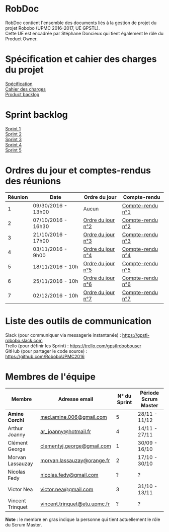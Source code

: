 # RobDoc
RobDoc contient l'ensemble des documents liés à la gestion de projet du projet Robobo (UPMC 2016-2017, UE GPSTL).
<br>
Cette UE est encadrée par Stéphane Doncieux qui tient également le rôle du Product Owner.


# Spécification et cahier des charges du projet
[Spécification](https://github.com/RoboboUPMC2016/RobDoc/blob/master/doc/ROBOBO_spec.pdf)
<br>
[Cahier des charges](https://github.com/RoboboUPMC2016/RobDoc/blob/master/doc/ProjetROBOBO.pdf)
<br>
[Product backlog](https://docs.google.com/document/d/1gKovNvYJkMh_3up_WaN-EHa1cXPaRvHY8WihpHdsKvA/edit?usp=sharing)

# Sprint backlog
[Sprint 1](https://drive.google.com/file/d/0B4NUrW-C16MAVi1fUTEyTElLZm8/view?usp=sharing)
<br>
[Sprint 2](https://docs.google.com/document/d/1lAl1_UAhW1STISMrwOzCxQz4sbic0MbiP5zgDtZwteE/edit?usp=sharing)
<br>
[Sprint 3](https://docs.google.com/document/d/1wXmoiyJB2imHd8zQO3NqcDaFAJKzkllfAc2_hNXvibk)
<br>
[Sprint 4](https://docs.google.com/document/d/1eWCf_hoZ0Tb83N1SK_sU3vUE5gYOabZjCANGJxxtX9Q/edit?usp=sharing)
<br>
[Sprint 5](https://docs.google.com/document/d/1MCYRX3_ig2mFLVZZTMb9FWTLfC8fPkzAFLBjWvDXMso/edit)


# Ordres du jour et comptes-rendus des réunions
Réunion | Date | Ordre du jour | Compte-rendu
--- | --- | --- | ---
1 | 09/30/2016 - 13h00 | Aucun | [Compte-rendu n°1](https://docs.google.com/document/d/1x5L1qwzZes5eQOqI9R3ZUnK-Rgkx6PGk_MRQsCYOB8Q/)
2 | 07/10/2016 - 16h30 | [Ordre du jour n°2](https://docs.google.com/document/d/1NKCY2AAiyORjNOzOzKgRtBL8uKOZpl-SlTE9yLUJWYg) | [Compte-rendu n°2](https://docs.google.com/document/d/1RyoliVpKSLcaUo5apcQTSocSocIl94G_-a5v_oD72Ik/edit)
3 | 21/10/2016 - 17h00 | [Ordre du jour n°3](https://docs.google.com/document/d/1xXbEqv0oBmWnFcWpf1xlVF49cy8hBgk9Vu1VpfaarcA/edit?usp=sharing) |[Compte-rendu n°3](https://docs.google.com/document/d/1k7fw4ErLufR-gnpYDfewJHq-AmJHtW47oQQh_0dPDAg/edit?usp=sharing)
4 | 03/11/2016 - 9h00 | [Ordre du jour n°4](https://docs.google.com/document/d/1KhwADCL5wTqWo5XEFJMDwZyw94AIjLuxdwOAfrrLg4o/edit) |[Compte-rendu n°4](https://docs.google.com/document/d/1ar84dcx4UjPRS3kPWimJrpV3N6Q78ulyOCuiHgVl5xc/edit?usp=sharing)
5 | 18/11/2016 - 10h |[Ordre du jour n°5](https://docs.google.com/document/d/16PvJMznu4BT08uoAkW9snrV7F2pa4C4hctMp52j843g/edit?usp=sharing)|[Compte-rendu n°5](https://docs.google.com/document/d/1T62GcinwnimhVnoCYGmLSmNn7AbiU88UQACDDDcIgf4/edit)
6 | 25/11/2016 - 10h |[Ordre du jour n°6](https://docs.google.com/document/d/1zjcVngxMjwdOKyECjHD2BDRtsxjwN-7HO_IHTFng5-A/edit?usp=sharing)|[Compte-rendu n°6](https://docs.google.com/document/d/1cde8ReSC3BGohd11WHbxyMbUCl_P6AxAUQRFL9NXsrM/edit?usp=sharing)
7 | 02/12/2016 - 10h |[Ordre du jour n°7](https://docs.google.com/document/d/16PvJMznu4BT08uoAkW9snrV7F2pa4C4hctMp52j843g/edit)|[Compte-rendu n°7](https://docs.google.com/document/d/1cde8ReSC3BGohd11WHbxyMbUCl_P6AxAUQRFL9NXsrM)


# Liste des outils de communication
Slack (pour communiquer via messagerie instantanée) : https://gpstl-robobo.slack.com
<br>
Trello (pour définir les Sprint) : https://trello.com/gpstlrobobouser
<br>
GitHub (pour partager le code source) : https://github.com/RoboboUPMC2016


# Membres de l'équipe
Membre | Adresse email | N° du Sprint | Période Scrum Master
--- | --- | --- | ---
**Amine Corchi** | med.amine.006@gmail.com | 5 | 28/11 - 11/12
Arthur Joanny | ar_joanny@hotmail.fr | 4 | 14/11 - 27/11
Clément	George | clementyj.george@gmail.com | 1 | 30/09 - 16/10
Morvan Lassauzay | morvan.lassauzay@orange.fr | 2 | 17/10 - 30/10
Nicolas Fedy | nicolas.fedy@gmail.com | ? | ?
Victor Nea | victor.nea@gmail.com | 3 | 31/10 - 13/11
Vincent	Trinquet | vincent.trinquet@etu.upmc.fr | ? | ?

**Note** : le membre en gras indique la personne qui tient actuellement le rôle du Scrum Master.
